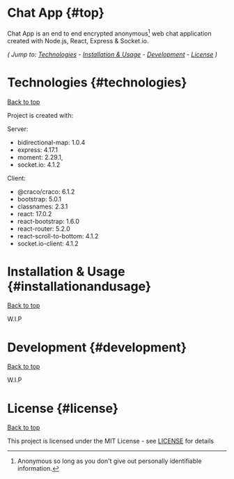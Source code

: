 # Chat App {#top}

Chat App is an end to end encrypted anonymous[^1] web chat application created with Node.js, React, Express & Socket.io.

*( Jump to: [Technologies](#technologies) - [Installation & Usage](#installationandusage) - [Development](#development) - [License](#license) )*

# Technologies {#technologies}
[Back to top](#top)

Project is created with:

Server:
  - bidirectional-map: 1.0.4
  - express: 4.17.1
  - moment: 2.29.1,
  - socket.io: 4.1.2

Client:
  - @craco/craco: 6.1.2
  - bootstrap: 5.0.1
  - classnames: 2.3.1
  - react: 17.0.2
  - react-bootstrap: 1.6.0
  - react-router: 5.2.0
  - react-scroll-to-bottom: 4.1.2
  - socket.io-client: 4.1.2

# Installation & Usage {#installationandusage}
[Back to top](#top)

W.I.P


# Development {#development}
[Back to top](#top)

W.I.P

# License {#license}
[Back to top](#top)

This project is licensed under the MIT License - see [LICENSE](LICENSE) for details

[^1]: Anonymous so long as you don't give out personally identifiable information.
